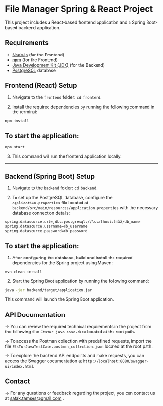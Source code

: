# File Manager Spring & React Project

This project includes a React-based frontend application and a Spring Boot-based backend application.

## Requirements

- [Node.js](https://nodejs.org/) (for the Frontend)
- [npm](https://www.npmjs.com/) (for the Frontend)
- [Java Development Kit (JDK)](https://www.oracle.com/java/technologies/javase-downloads.html) (for the Backend)
- [PostgreSQL](https://www.postgresql.org/) database

## Frontend (React) Setup

1. Navigate to the `frontend` folder: `cd frontend`.
   
2. Install the required dependencies by running the following command in the terminal:

```bash
npm install
```
   
## To start the application:

```bash
npm start
```

3. This command will run the frontend application locally.

---

## Backend (Spring Boot) Setup


1. Navigate to the `backend` folder: `cd backend`.

2. To set up the PostgreSQL database, configure the `application.properties` file located at `backend/src/main/resources/application.properties` with the necessary database connection details:

```bash
spring.datasource.url=jdbc:postgresql://localhost:5432/db_name
spring.datasource.username=db_username
spring.datasource.password=db_password
```

## To start the application:
1. After configuring the database, build and install the required dependencies for the Spring project using Maven:

```bash
mvn clean install
```

2. Start the Spring Boot application by running the following command:

```bash
java -jar backend/target/application.jar
```

This command will launch the Spring Boot application.

## API Documentation

-> You can review the required technical requirements in the project from the following file: `Etstur-java-case.docx` located at the root path.

->  To access the Postman collection with predefined requests, import the file `EtsTurJavaTestCase.postman_collection.json` located at the root path.

->  To explore the backend API endpoints and make requests, you can access the Swagger documentation at `http://localhost:8080/swagger-ui/index.html`.

## Contact

->  For any questions or feedback regarding the project, you can contact us at safak.tamses@gmail.com .



